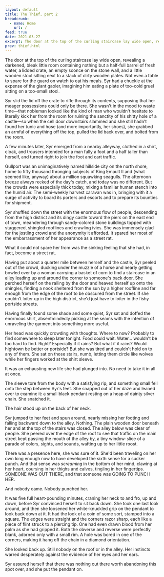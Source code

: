 ```yaml
---
layout: default
title: The Thief, part 2
breadcrumb:
  - name: Home
    url: /
feed: true
date: 2021-03-27
excerpt: The door at the top of the curling staircase lay wide open, revealing a darkened, bleak little room...
prev: thief.html
---
```

The door at the top of the curling staircase lay wide open, revealing a darkened, bleak little room containing nothing but a half-full barrel of fresh water, a lidded crate, an empty sconce on the stone wall, and a little wooden stool sitting next to a stack of dirty wooden plates. Not even a table to spare for the guard on watch to eat his meals. Syr had a chuckle at the expense of the giant gaoler, imagining him eating a plate of too-cold gruel sitting on a too-small stool.

Syr slid the lid off the crate to rifle through its contents, supposing that her meager possessions could only be there. She wasn't in the mood to waste time—that nobleman looked like the kind of man who wouldn't hesitate to literally kick her from the room for ruining the sanctity of his shitty hole of a castle—so when the cell door downstairs slammed and she still hadn't found her tunic and hose (and more importantly, her shoes), she grabbed an armful of everything off the top, pulled the lid back over, and bolted from the room.

A few minutes later, Syr emerged from a nearby alleyway, clothed in a shirt, cloak, and trousers intended for a man fully a foot and a half taller than herself, and turned right to join the foot and cart traffic.

Gullport was an unimaginatively named hillside city on the north shore, home to fifty thousand thronging subjects of King Emault II and (what seemed like, anyway) about a million squawking seagulls. The afternoon breeze always reeked of the day's catch, and today was no different. But the crowds were especially thick today, mixing a familiar human stench into the humid air. The semi-weekly harvest caravan was in, bringing with it a surge of activity to board its porters and escorts and to prepare its bounties for shipment.

Syr shuffled down the street with the enormous flow of people, descending from the high district and its dingy castle toward the piers on the east end of town, meandering through sandy-colored stone buildings topped with staggered, shingled rooflines and crawling ivies. She was immensely glad for the jostling crowd and the anonymity it afforded. It spared her most of the embarrassment of her appearance as a street rat.

What it could not spare her from was the sinking feeling that she had, in fact, become a street rat.

Having put about a quarter mile between herself and the castle, Syr peeled out of the crowd, ducking under the muzzle of a horse and nearly getting bowled over by a woman carrying a basket of corn to find a staircase in an alley leading up and around the corner to someone's back door. She perched herself on the railing by the door and heaved herself up onto the shingles, finding a nook sheltered from the sun by a higher roofline and far enough from the edge of the roof to be obscured from the street. If she couldn't loiter up in the high district, she'd just have to loiter in the fishy portside streets.

Having finally found some shade and some quiet, Syr sat and doffed the enormous shirt, absentmindedly picking at the seams with the intention of unraveling the garment into something more useful.

Her head was quickly crowding with thoughts. Where to now? Probably to find somewhere to sleep later tonight. Food could wait. Water... wouldn't be too hard to find. Right? Especially if it rains? But what if it rains? Would hightown be better or portside? But she was tired and couldn't hold on to any of them. She sat on those stairs, numb, letting them circle like wolves while her fingers worked at the shirt sleeve.

It was an exhausting new life she had plunged into. No need to take it in all at once.

The sleeve tore from the body with a satisfying rip, and something small fell onto the step between Syr's feet. She snapped out of her daze and leaned over to examine it: a small black pendant resting on a heap of dainty silver chain. She snatched it.

The hair stood up on the back of her neck.

Syr jumped to her feet and spun around, nearly missing her footing and falling backward down to the alley. Nothing. The plain wooden door beneath her and at the top of the stairs was closed. The alley below was clear of people. She peered over the edge of the roof to see that traffic on the main street kept passing the mouth of the alley by, a tiny window-slice of a parade of colors, sights, and sounds, wafting up to her little roost.

There was a presence here, she was sure of it. She'd been traveling on her own long enough now to have developed the sixth sense for a sucker punch. And that sense was _screaming_ in the bottom of her mind, clawing at her heart, coursing in her thighs and calves, tingling in her fingertips. SOMEONE WAS OUT THERE, and that someone was GOING TO PUNCH HER.

And nobody came. Nobody punched her.

It was five full heart-pounding minutes, craning her neck to and fro, up and down, before Syr convinced herself to sit back down. She took one last look around, and then she loosened her white-knuckled grip on the pendant to look back down at it. It had the look of a coin of some sort, stamped into a square. The edges were straight and the corners razor sharp, each like a piece of flint struck to a piercing tip. One had even drawn blood from her palm as she had gripped it. Both the obverse and reverse were perfectly blank, adorned only with a small rim. A hole was bored in one of the corners, making it hang off the chain in a diamond orientation.

She looked back up. Still nobody on the roof or in the alley. Her instincts warred desperately against the evidence of her eyes and her ears.

Syr assured herself that there was nothing out there worth abandoning this spot over, and she put the pendant on.
